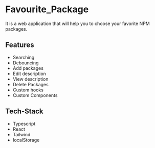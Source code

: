 # Favourite_Package
It is a web application that will help you to choose your favorite NPM packages.

## Features
 - Searching
 - Debouncing
 - Add packages
 - Edit description
 - View description
 - Delete Packages
 - Custom hooks
 - Custom Components

## Tech-Stack
  - Typescript
  - React
  - Tailwind
  - localStorage
